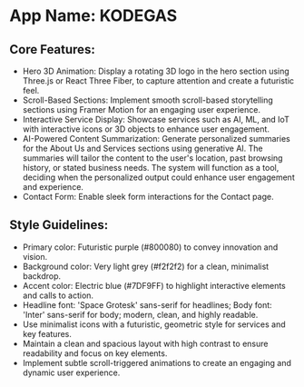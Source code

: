 # **App Name**: KODEGAS

## Core Features:

- Hero 3D Animation: Display a rotating 3D logo in the hero section using Three.js or React Three Fiber, to capture attention and create a futuristic feel.
- Scroll-Based Sections: Implement smooth scroll-based storytelling sections using Framer Motion for an engaging user experience.
- Interactive Service Display: Showcase services such as AI, ML, and IoT with interactive icons or 3D objects to enhance user engagement.
- AI-Powered Content Summarization: Generate personalized summaries for the About Us and Services sections using generative AI.  The summaries will tailor the content to the user's location, past browsing history, or stated business needs. The system will function as a tool, deciding when the personalized output could enhance user engagement and experience.
- Contact Form: Enable sleek form interactions for the Contact page.

## Style Guidelines:

- Primary color: Futuristic purple (#800080) to convey innovation and vision.
- Background color: Very light grey (#f2f2f2) for a clean, minimalist backdrop.
- Accent color: Electric blue (#7DF9FF) to highlight interactive elements and calls to action.
- Headline font: 'Space Grotesk' sans-serif for headlines; Body font: 'Inter' sans-serif for body; modern, clean, and highly readable.
- Use minimalist icons with a futuristic, geometric style for services and key features.
- Maintain a clean and spacious layout with high contrast to ensure readability and focus on key elements.
- Implement subtle scroll-triggered animations to create an engaging and dynamic user experience.